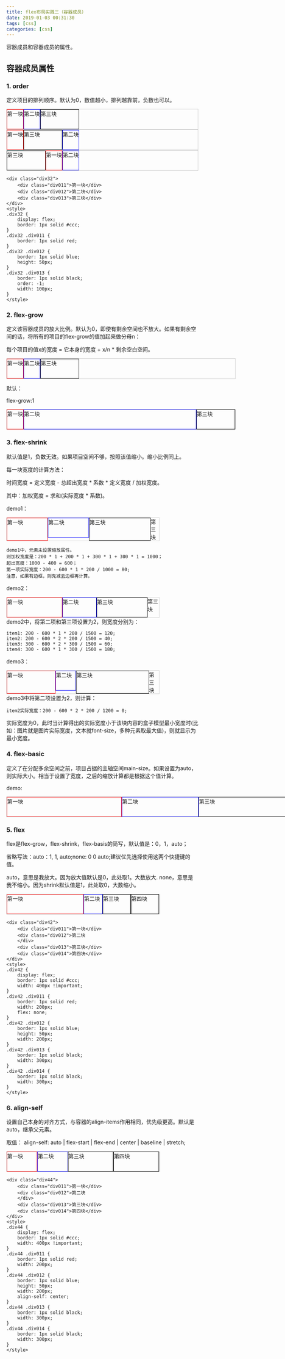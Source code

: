 ```yaml
---
title: flex布局实践三（容器成员）
date: 2019-01-03 00:31:30
tags: [css]
categories: [css]
---
```


容器成员和容器成员的属性。

## 容器成员属性

### 1. order
定义项目的排列顺序。默认为0，数值越小，排列越靠前，负数也可以。

<div class="div30">
    <div class="div011">第一块</div>
    <div class="div012">第二块</div>
    <div class="div013">第三块</div>
</div>
<style>
.div30 {
    display: flex;
    border: 1px solid #ccc;
}
.div30 .div011 {
    border: 1px solid red;
}
.div30 .div012 {
    border: 1px solid blue;
    height: 50px;
}
.div30 .div013 {
    border: 1px solid black;
    width: 100px;
}
</style>

<div class="div31">
    <div class="div011">第一块</div>
    <div class="div012">第二块</div>
    <div class="div013">第三块</div>
</div>
<style>
.div31 {
    display: flex;
    border: 1px solid #ccc;
}
.div31 .div011 {
    border: 1px solid red;
}
.div31 .div012 {
    border: 1px solid blue;
    height: 50px;
    order: 1;
}
.div31 .div013 {
    border: 1px solid black;
    width: 100px;
}
</style>

<div class="div32">
    <div class="div011">第一块</div>
    <div class="div012">第二块</div>
    <div class="div013">第三块</div>
</div>
<style>
.div32 {
    display: flex;
    border: 1px solid #ccc;
}
.div32 .div011 {
    border: 1px solid red;
}
.div32 .div012 {
    border: 1px solid blue;
    height: 50px;
}
.div32 .div013 {
    border: 1px solid black;
    order: -1;
    width: 100px;
}
</style>

```
<div class="div32">
    <div class="div011">第一块</div>
    <div class="div012">第二块</div>
    <div class="div013">第三块</div>
</div>
<style>
.div32 {
    display: flex;
    border: 1px solid #ccc;
}
.div32 .div011 {
    border: 1px solid red;
}
.div32 .div012 {
    border: 1px solid blue;
    height: 50px;
}
.div32 .div013 {
    border: 1px solid black;
    order: -1;
    width: 100px;
}
</style>

```
### 2. flex-grow

定义该容器成员的放大比例。默认为0，即使有剩余空间也不放大。如果有剩余空间的话，将所有的项目的flex-grow的值加起来做分母n：

每个项目的值x的宽度 = 它本身的宽度 + x/n * 剩余空白空间。

<div class="div34">
    <div class="div011">第一块</div>
    <div class="div012">第二块</div>
    <div class="div013">第三块</div>
</div>

默认：
<style>
.div34 {
    display: flex;
    border: 1px solid #ccc;
    width: 600px !important;
}
.div34 .div011 {
    border: 1px solid red;
}
.div34 .div012 {
    border: 1px solid blue;
    height: 50px;
}
.div34 .div013 {
    border: 1px solid black;
    width: 100px;
}
</style>

flex-grow:1
<div class="div35">
    <div class="div011">第一块</div>
    <div class="div012">第二块</div>
    <div class="div013">第三块</div>
</div>
<style>
.div35 {
    display: flex;
    border: 1px solid #ccc;
    width: 600px !important;
}
.div35 .div011 {
    border: 1px solid red;
}
.div35 .div012 {
    border: 1px solid blue;
    height: 50px;
    flex-grow: 1;
}
.div35 .div013 {
    border: 1px solid black;
    width: 100px;
}
</style>

### 3. flex-shrink

默认值是1，负数无效。如果项目空间不够，按照该值缩小。缩小比例同上。

每一块宽度的计算方法：

时间宽度 = 定义宽度 - 总超出宽度 * 系数 * 定义宽度 / 加权宽度。

其中：加权宽度 = 求和(实际宽度 * 系数)。

demo1：

<div class="div36">
    <div class="div011">第一块</div>
    <div class="div012">第二块</div>
    <div class="div013">第三块</div>
    <div class="div014">第三块</div>
</div>
<style>
.div36 {
    display: flex;
    border: 1px solid #ccc;
    width: 400px !important;
}
.div36 .div011 {
    border: 1px solid red;
    flex-grow: 1;
    width: 200px;
}
.div36 .div012 {
    border: 1px solid blue;
    height: 50px;
    width: 200px;
}
.div36 .div013 {
    border: 1px solid black;
    width: 300px;
}

.div36 .div014 {
    border: 1px solid black;
    width: 300px;
}
</style>

    demo1中，元素未设置缩放属性。
    则加权宽度是：200 * 1 + 200 * 1 + 300 * 1 + 300 * 1 = 1000；
    超出宽度：1000 - 400 = 600；
    第一项实际宽度：200 - 600 * 1 * 200 / 1000 = 80;
    注意，如果有边框，则先减去边框再计算。


demo2：
<div class="div37">
    <div class="div011">第一块</div>
    <div class="div012">第二块</div>
    <div class="div013">第三块</div>
    <div class="div014">第三块</div>
</div>
<style>
.div37 {
    display: flex;
    border: 1px solid #ccc;
    width: 400px !important;
}
.div37 .div011 {
    border: 1px solid red;
    flex-grow: 1;
    width: 200px;
}
.div37 .div012 {
    border: 1px solid blue;
    height: 50px;
    width: 200px;
    flex-shrink: 2;
}
.div37 .div013 {
    border: 1px solid black;
    width: 300px;
    flex-shrink: 2;
}

.div37 .div014 {
    border: 1px solid black;
    width: 300px;
}
</style>
demo2中，将第二项和第三项设置为2，则宽度分别为：

    item1: 200 - 600 * 1 * 200 / 1500 = 120;
    item2: 200 - 600 * 2 * 200 / 1500 = 40;
    item3: 300 - 600 * 2 * 300 / 1500 = 60;
    item4: 300 - 600 * 1 * 300 / 1500 = 180;

demo3：
<div class="div38">
    <div class="div011">第一块</div>
    <div class="div012">第二块</div>
    <div class="div013">第三块</div>
    <div class="div014">第三块</div>
</div>
<style>
.div38 {
    display: flex;
    border: 1px solid #ccc;
    width: 400px !important;
}
.div38 .div011 {
    border: 1px solid red;
    flex-grow: 1;
    width: 200px;
}
.div38 .div012 {
    border: 1px solid blue;
    height: 50px;
    width: 200px;
    flex-shrink: 2;
}
.div38 .div013 {
    border: 1px solid black;
    width: 300px;
}

.div38 .div014 {
    border: 1px solid black;
    width: 300px;
}
</style>
demo3中将第二项设置为2，则计算：

    item2实际宽度：200 - 600 * 2 * 200 / 1200 = 0;

实际宽度为0，此时当计算得出的实际宽度小于该块内容的盒子模型最小宽度时(比如：图片就是图片实际宽度，文本就font-size，多种元素取最大值)，则就显示为最小宽度。

### 4. flex-basic

定义了在分配多余空间之前，项目占据的主轴空间main-size。如果设置为auto，则实际大小。相当于设置了宽度，之后的缩放计算都是根据这个值计算。

demo:
<div class="div40">
    <div class="div011">第一块</div>
    <div class="div012">第二块
    </div>
    <div class="div013">第三块</div>
    <div class="div014">第四块</div>
</div>
<style>
.div40 {
    display: flex;
    border: 1px solid #ccc;
    width: 1200px !important;
}
.div40 .div011 {
    border: 1px solid red;
    width: 200px;
    flex-basis: 300px;
}
.div40 .div012 {
    border: 1px solid blue;
    height: 50px;
    width: 200px;
}
.div40 .div013 {
    border: 1px solid black;
    width: 300px;
}

.div40 .div014 {
    border: 1px solid black;
    width: 300px;
}
</style>

### 5. flex
flex是flex-grow，flex-shrink，flex-basis的简写，默认值是：0，1，auto；

省略写法：auto：1, 1, auto;none: 0 0 auto;建议优先选择使用这两个快捷键的值。

auto，意思是我放大。因为放大值默认是0，此处取1。大数放大.
none，意思是我不缩小。因为shrink默认值是1，此处取0，大数缩小。

<div class="div42">
    <div class="div011">第一块</div>
    <div class="div012">第二块
    </div>
    <div class="div013">第三块</div>
    <div class="div014">第四块</div>
</div>
<style>
.div42 {
    display: flex;
    border: 1px solid #ccc;
    width: 400px !important;
}
.div42 .div011 {
    border: 1px solid red;
    width: 200px;
    flex: none;
}
.div42 .div012 {
    border: 1px solid blue;
    height: 50px;
    width: 200px;
}
.div42 .div013 {
    border: 1px solid black;
    width: 300px;
}
.div42 .div014 {
    border: 1px solid black;
    width: 300px;
}
</style>

```
<div class="div42">
    <div class="div011">第一块</div>
    <div class="div012">第二块
    </div>
    <div class="div013">第三块</div>
    <div class="div014">第四块</div>
</div>
<style>
.div42 {
    display: flex;
    border: 1px solid #ccc;
    width: 400px !important;
}
.div42 .div011 {
    border: 1px solid red;
    width: 200px;
    flex: none;
}
.div42 .div012 {
    border: 1px solid blue;
    height: 50px;
    width: 200px;
}
.div42 .div013 {
    border: 1px solid black;
    width: 300px;
}
.div42 .div014 {
    border: 1px solid black;
    width: 300px;
}
</style>
```

### 6. align-self
设置自己本身的对齐方式，与容器的align-items作用相同，优先级更高。默认是auto，继承父元素。

取值：
    align-self: auto | flex-start | flex-end | center | baseline | stretch;


<div class="div44">
    <div class="div011">第一块</div>
    <div class="div012">第二块
    </div>
    <div class="div013">第三块</div>
    <div class="div014">第四块</div>
</div>
<style>
.div44 {
    display: flex;
    border: 1px solid #ccc;
    width: 400px !important;
}
.div44 .div011 {
    border: 1px solid red;
    width: 200px;
}
.div44 .div012 {
    border: 1px solid blue;
    height: 50px;
    width: 200px;
    align-self: center;
}
.div44 .div013 {
    border: 1px solid black;
    width: 300px;
}
.div44 .div014 {
    border: 1px solid black;
    width: 300px;
}
</style>

```
<div class="div44">
    <div class="div011">第一块</div>
    <div class="div012">第二块
    </div>
    <div class="div013">第三块</div>
    <div class="div014">第四块</div>
</div>
<style>
.div44 {
    display: flex;
    border: 1px solid #ccc;
    width: 400px !important;
}
.div44 .div011 {
    border: 1px solid red;
    width: 200px;
}
.div44 .div012 {
    border: 1px solid blue;
    height: 50px;
    width: 200px;
    align-self: center;
}
.div44 .div013 {
    border: 1px solid black;
    width: 300px;
}
.div44 .div014 {
    border: 1px solid black;
    width: 300px;
}
</style>
```